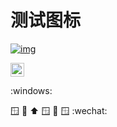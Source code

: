# 测试图标


[![img](https://github.githubassets.com/images/icons/emoji/unicode/1fa9f.png?v8)](https://github.githubassets.com/images/icons/emoji/unicode/1fa9f.png?v8)


<img width=22 height=22 src="https://github.githubassets.com/images/icons/emoji/unicode/1fa9f.png?v8" />

:windows:

🪟
🚡
⬆️
🪟
💛
🪟
:wechat:
